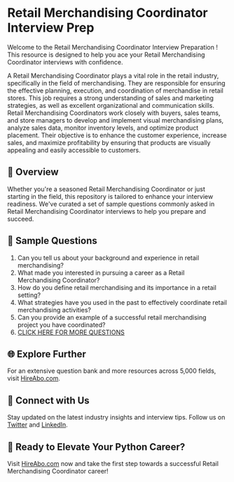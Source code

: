 # Retail Merchandising Coordinator Interview Prep

Welcome to the Retail Merchandising Coordinator Interview Preparation ! This resource is designed to help you ace your Retail Merchandising Coordinator interviews with confidence.

A Retail Merchandising Coordinator plays a vital role in the retail industry, specifically in the field of merchandising. They are responsible for ensuring the effective planning, execution, and coordination of merchandise in retail stores. This job requires a strong understanding of sales and marketing strategies, as well as excellent organizational and communication skills. Retail Merchandising Coordinators work closely with buyers, sales teams, and store managers to develop and implement visual merchandising plans, analyze sales data, monitor inventory levels, and optimize product placement. Their objective is to enhance the customer experience, increase sales, and maximize profitability by ensuring that products are visually appealing and easily accessible to customers.

## 🚀 Overview

Whether you're a seasoned Retail Merchandising Coordinator or just starting in the field, this repository is tailored to enhance your interview readiness. We've curated a set of sample questions commonly asked in Retail Merchandising Coordinator interviews to help you prepare and succeed.

## 📝 Sample Questions

1. Can you tell us about your background and experience in retail merchandising?
2. What made you interested in pursuing a career as a Retail Merchandising Coordinator?
3. How do you define retail merchandising and its importance in a retail setting?
4. What strategies have you used in the past to effectively coordinate retail merchandising activities?
5. Can you provide an example of a successful retail merchandising project you have coordinated?
6. [CLICK HERE FOR MORE QUESTIONS](https://hireabo.com/job/22_3_3/Retail%20Merchandising%20Coordinator)

## 🌐 Explore Further

For an extensive question bank and more resources across 5,000 fields, visit [HireAbo.com](https://www.hireabo.com).

## 📱 Connect with Us

Stay updated on the latest industry insights and interview tips. Follow us on [Twitter](https://twitter.com/hireabo) and [LinkedIn](https://www.linkedin.com/in/hire-abo-3609972a8/).

## 🚀 Ready to Elevate Your Python Career?

Visit [HireAbo.com](https://www.hireabo.com) now and take the first step towards a successful Retail Merchandising Coordinator career!